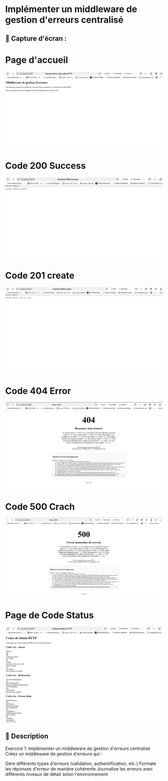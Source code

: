 # Implémenter un middleware de gestion d'erreurs centralisé


## 📸 Capture d'écran  :

# Page d'accueil

![Affichage de l'image](../../capture/TP5/EXO1/accueil.png) 

# Code 200 Success

![Affichage de l'image](../../capture/TP5/EXO1/success.png) 

# Code 201 create

![Affichage de l'image](../../capture/TP5/EXO1/201_created.png) 

# Code 404 Error

![Affichage de l'image](../../capture/TP5/EXO1/Erreur_404.png) 

# Code 500 Crach

![Affichage de l'image](../../capture/TP5/EXO1/500_crach.png) 

# Page de Code Status

![Affichage de l'image](../../capture/TP5/EXO1/definition_code_status.png) 






## 📝 Description  

Exercice 1: Implémenter un middleware de gestion d'erreurs centralisé
Créez un middleware de gestion d'erreurs qui :

Gère différents types d'erreurs (validation, authentification, etc.)
Formate les réponses d'erreur de manière cohérente
Journalise les erreurs avec différents niveaux de détail selon l'environnement